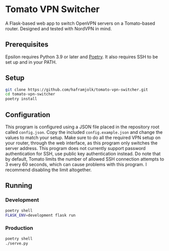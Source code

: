 # Tomato VPN Switcher

A Flask-based web app to switch OpenVPN servers on a Tomato-based router. Designed and tested with NordVPN in mind.

## Prerequisites

Epsilon requires Python 3.9 or later and [Poetry](https://python-poetry.org). It also requires SSH to be set up and in your PATH.

## Setup

```sh
git clone https://github.com/haframjolk/tomato-vpn-switcher.git
cd tomato-vpn-switcher
poetry install
```

## Configuration

This program is configured using a JSON file placed in the repository root called `config.json`. Copy the included `config.example.json` and change the values to match your setup. Make sure to do all the required VPN setup on your router, through the web interface, as this program only switches the server address. This program does not currently support password authentication for SSH, use public key authentication instead. Do note that by default, Tomato limits the number of allowed SSH connection attempts to 3 every 60 seconds, which can cause problems with this program. I recommend disabling the limit altogether.

## Running

### Development

```sh
poetry shell
FLASK_ENV=development flask run
```

### Production

```sh
poetry shell
./serve.py
```
